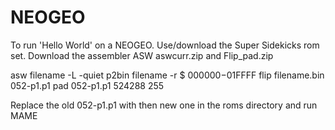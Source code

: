 # NEOGEO

To run 'Hello World' on a NEOGEO.
Use/download the Super Sidekicks rom set.
Download the assembler ASW aswcurr.zip and Flip_pad.zip

asw filename -L -quiet
p2bin filename -r $ $000000-$01FFFF
flip filename.bin 052-p1.p1
pad 052-p1.p1 524288 255

Replace the old 052-p1.p1 with then new one in the roms directory and run MAME

